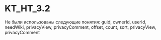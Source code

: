 # KT_HT_3.2

Не были использованы следующие понятия:
guid, 
ownerId, 
userId, 
needWiki, 
privacyView, 
privacyComment, 
offset,
count, 
sort, 
privacyView, 
privacyComment
